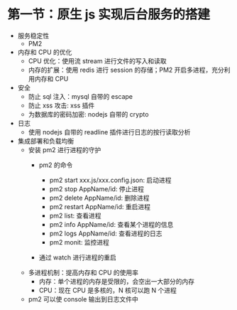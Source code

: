 # 第一节：原生 js 实现后台服务的搭建

- 服务稳定性
    - PM2
- 内存和 CPU 的优化
    - CPU 优化：使用流 stream 进行文件的写入和读取
    - 内存的扩展：使用 redis 进行 session 的存储；PM2 开启多进程，充分利用内存和 CPU 
- 安全
    - 防止 sql 注入：mysql 自带的 escape
    - 防止 xss 攻击: xss 插件
    - 为数据库的密码加密: nodejs 自带的 crypto
- 日志
    - 使用 nodejs 自带的 readline 插件进行日志的按行读取分析
- 集成部署和负载均衡
    - 安装 pm2 进行进程的守护
        - pm2 的命令
            - pm2 start xxx.js/xxx.config.json: 启动进程
            - pm2 stop AppName/id: 停止进程
            - pm2 delete AppName/id: 删除进程
            - pm2 restart AppName/id: 重启进程
            - pm2 list: 查看进程
            - pm2 info AppName/id: 查看某个进程的信息
            - pm2 logs AppName/id: 查看进程的日志
            - pm2 monit: 监控进程      

        - 通过 watch 进行进程的重启
    - 多进程机制：提高内存和 CPU 的使用率
        - 内存：单个进程的内存是受限的，会空出一大部分的内存
        - CPU：现在 CPU 是多核的，N 核可以跑 N 个进程
    - pm2 可以使 console 输出到日志文件中
           
